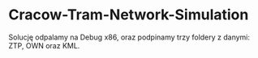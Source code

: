 # Cracow-Tram-Network-Simulation

Solucję odpalamy na Debug x86, oraz podpinamy trzy foldery z danymi: ZTP, OWN oraz KML.

